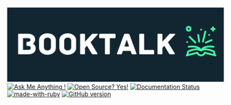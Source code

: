 ![Header](BookTalk.png)
[![Ask Me Anything !](https://img.shields.io/badge/Ask%20me-anything-1abc9c.svg)](https://GitHub.com/Naereen/ama)
[![Open Source? Yes!](https://badgen.net/badge/Open%20Source%20%3F/Yes%21/blue?icon=github)](https://github.com/Naereen/badges/)
[![Documentation Status](https://readthedocs.org/projects/ansicolortags/badge/?version=latest)](http://ansicolortags.readthedocs.io/?badge=latest)
[![made-with-ruby](https://img.shields.io/badge/Made%20with-Ruby-1f425f.svg)](https://www.gnu.org/software/bash/)
[![GitHub version](https://badge.fury.io/gh/Naereen%2FStrapDown.js.svg)](https://github.com/Naereen/StrapDown.js)
